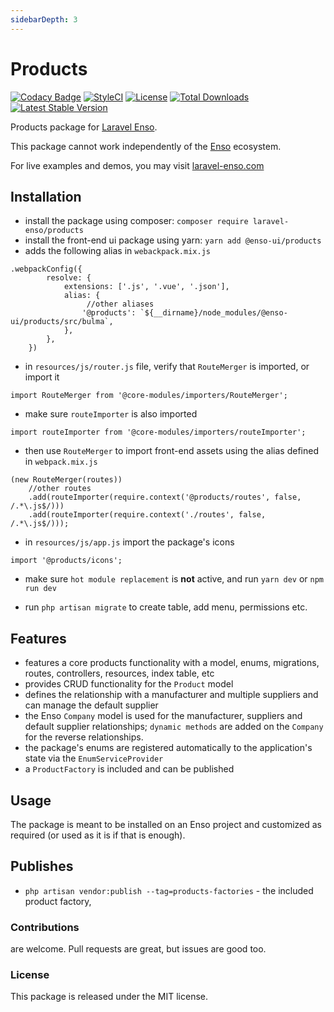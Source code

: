 ```yaml
---
sidebarDepth: 3
---
```


# Products

[![Codacy Badge](https://api.codacy.com/project/badge/Grade/6e342eff10f24db5b89be5fe203e424d)](https://www.codacy.com/app/laravel-enso/products?utm_source=github.com&amp;utm_medium=referral&amp;utm_content=laravel-enso/products&amp;utm_campaign=Badge_Grade)
[![StyleCI](https://github.styleci.io/repos/85492361/shield?branch=master)](https://github.styleci.io/repos/85492361)
[![License](https://poser.pugx.org/laravel-enso/products/license)](https://packagist.org/packages/laravel-enso/datatable)
[![Total Downloads](https://poser.pugx.org/laravel-enso/products/downloads)](https://packagist.org/packages/laravel-enso/products)
[![Latest Stable Version](https://poser.pugx.org/laravel-enso/products/version)](https://packagist.org/packages/laravel-enso/products)

Products package for [Laravel Enso](https://github.com/laravel-enso/Enso).

This package cannot work independently of the [Enso](https://github.com/laravel-enso/Enso) ecosystem.

For live examples and demos, you may visit [laravel-enso.com](https://www.laravel-enso.com)

## Installation

* install the package using composer: `composer require laravel-enso/products`
* install the front-end ui package using yarn: `yarn add @enso-ui/products`
* adds the following alias in `webackpack.mix.js`
```
.webpackConfig({
        resolve: {
            extensions: ['.js', '.vue', '.json'],
            alias: {
                 //other aliases
                '@products': `${__dirname}/node_modules/@enso-ui/products/src/bulma`,
            },
        },
    })
```
* in `resources/js/router.js` file, verify that `RouteMerger` is imported, or import it

`import RouteMerger from '@core-modules/importers/RouteMerger';`

* make sure `routeImporter` is also imported

`import routeImporter from '@core-modules/importers/routeImporter';`

* then use `RouteMerger` to import front-end assets using the alias defined in `webpack.mix.js`

```
(new RouteMerger(routes))
    //other routes
    .add(routeImporter(require.context('@products/routes', false, /.*\.js$/)))
    .add(routeImporter(require.context('./routes', false, /.*\.js$/)));
```

* in `resources/js/app.js` import the package's icons

`import '@products/icons';`

* make sure `hot module replacement` is **not** active, and run `yarn dev` or `npm run dev`

* run `php artisan migrate` to create table, add menu, permissions etc.

## Features

- features a core products functionality with a model, enums, migrations, 
routes, controllers, resources, index table, etc 
- provides CRUD functionality for the `Product` model
- defines the relationship with a manufacturer and multiple suppliers
and can manage the default supplier
- the Enso `Company` model is used for the manufacturer, 
suppliers and default supplier relationships; 
`dynamic methods` are added on the `Company` for the reverse relationships.
- the package's enums are registered automatically to the application's state
via the `EnumServiceProvider`
- a `ProductFactory` is included and can be published

## Usage

The package is meant to be installed on an Enso project and customized as required 
(or used as it is if that is enough). 

## Publishes

- `php artisan vendor:publish --tag=products-factories` - the included product factory,
   
### Contributions

are welcome. Pull requests are great, but issues are good too.

### License

This package is released under the MIT license.

